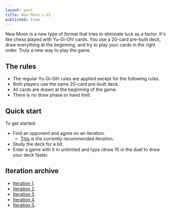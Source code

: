 ```yaml
---
layout: post
title: New Moon v.01
published: true
---
```

New Moon is a new type of format that tries to eliminate luck as a factor. It's like chess played with Yu-Gi-Oh! cards. You use a 20-card pre-built deck, draw everything at the beginning, and try to play your cards in the right order. Truly a new way to play the game.

## The rules
* The regular Yu-Gi-Oh! rules are applied except for the following rules.
* Both players use the same 20-card pre-built deck.
* All cards are drawn at the beginning of the game.
* There is no draw phase or hand limit.

## Quick start
To get started:
* Find an opponent and agree on an iteration.
	* [This](https://www.duelingbook.com/deck?id=2654821) is the currently recommended iteration.
* Study the deck for a bit.
* Enter a game with it in unlimited and type /draw 10 in the duel to draw your deck faster.

## Iteration archive
* [Iteration 1](https://www.duelingbook.com/deck?id=2551996).
* [Iteration 2](https://www.duelingbook.com/deck?id=2555419).
* [Iteration 3](https://www.duelingbook.com/deck?id=2584535).
* [Iteration 4](https://www.duelingbook.com/deck?id=2631759).
* [Iteration 5](https://www.duelingbook.com/deck?id=2654821).
